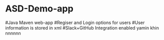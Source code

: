 # ASD-Demo-app
#Java Maven web-app
#Regiser and Login options for users
#User information is stored in xml
#Slack+GitHub Integration enabled
yamin
khin
nnnnnn
